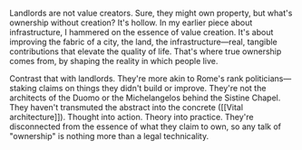 Landlords are not value creators. Sure, they might own property, but what's ownership without creation? It's hollow. In my earlier piece about infrastructure, I hammered on the essence of value creation. It's about improving the fabric of a city, the land, the infrastructure—real, tangible contributions that elevate the quality of life. That's where true ownership comes from, by shaping the reality in which people live.

Contrast that with landlords. They're more akin to Rome's rank politicians—staking claims on things they didn't build or improve. They're not the architects of the Duomo or the Michelangelos behind the Sistine Chapel. They haven't transmuted the abstract into the concrete ([[Vital architecture]]). Thought into action. Theory into practice. They're disconnected from the essence of what they claim to own, so any talk of "ownership" is nothing more than a legal technicality.